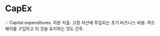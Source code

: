 # CapEx

<aside>
💡 Capital expenditures.
자본 지출.
고정 자산에 투입되는 초기 비즈니스 비용.
하드웨어를 구입하고 이 것을 유지하는 것도 간주.

</aside>